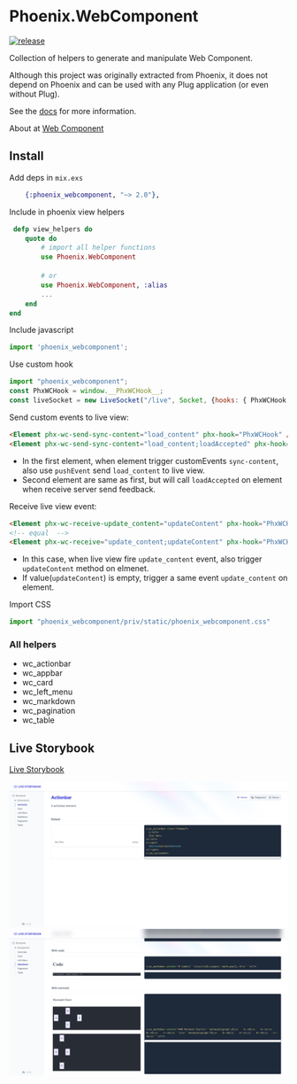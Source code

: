 # Phoenix.WebComponent

[![release](https://github.com/gsmlg-dev/phoenix_webcomponent/actions/workflows/test-and-release.yml/badge.svg)](https://github.com/gsmlg-dev/phoenix_webcomponent/actions/workflows/test-and-release.yml)

Collection of helpers to generate and manipulate Web Component.

Although this project was originally extracted from Phoenix,
it does not depend on Phoenix and can be used with any Plug
application (or even without Plug).

See the [docs](https://hexdocs.pm/phoenix_webcomponent/) for more information.

About at [Web Component](https://developer.mozilla.org/en-US/docs/Web/Web_Components)

## Install

Add deps in `mix.exs`
```elixir
    {:phoenix_webcomponent, "~> 2.0"},
```

Include in phoenix view helpers

```elixir
 defp view_helpers do
    quote do
        # import all helper functions
        use Phoenix.WebComponent

        # or 
        use Phoenix.WebComponent, :alias
        ...
    end
end
```

Include javascript

```javascript
import 'phoenix_webcomponent';
```

Use custom hook
```javascript
import "phoenix_webcomponent";
const PhxWCHook = window.__PhxWCHook__;
const liveSocket = new LiveSocket("/live", Socket, {hooks: { PhxWCHook }});
```

Send custom events to live view:
```html
<Element phx-wc-send-sync-content="load_content" phx-hook="PhxWCHook" />
<Element phx-wc-send-sync-content="load_content;loadAccepted" phx-hook="PhxWCHook" />
```
- In the first element, when element trigger customEvents `sync-content`, also use `pushEvent` send `load_content` to live view.
- Second element are same as first, but will call `loadAccepted` on element when receive server send feedback.

Receive live view event:
```html
<Element phx-wc-receive-update_content="updateContent" phx-hook="PhxWCHook" />
<!-- equal  -->
<Element phx-wc-receive="update_content;updateContent" phx-hook="PhxWCHook" />
```
- In this case, when live view fire `update_content` event, also trigger `updateContent` method on elmenet.
- If value(`updateContent`) is empty, trigger a same event `update_content` on element.

Import CSS

```javascript
import "phoenix_webcomponent/priv/static/phoenix_webcomponent.css"
```

### All helpers

- wc_actionbar
- wc_appbar
- wc_card
- wc_left_menu
- wc_markdown
- wc_pagination
- wc_table

## Live Storybook

[Live Storybook](https://phoenix-webcomponent.gsmlg.org)

![](screenshots/1.jpg)
![](screenshots/2.jpg)

